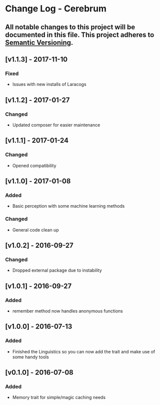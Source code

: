 # Change Log - Cerebrum
All notable changes to this project will be documented in this file.
This project adheres to [Semantic Versioning](http://semver.org/).
----

## [v1.1.3] - 2017-11-10

### Fixed
- Issues with new installs of Laracogs

## [v1.1.2] - 2017-01-27

### Changed
- Updated composer for easier maintenance

## [v1.1.1] - 2017-01-24

### Changed
- Opened compatibility

## [v1.1.0] - 2017-01-08

### Added
- Basic perception with some machine learning methods

### Changed
- General code clean up

## [v1.0.2] - 2016-09-27

### Changed
- Dropped external package due to instability

## [v1.0.1] - 2016-09-27

### Added
- remember method now handles anonymous functions

## [v1.0.0] - 2016-07-13

### Added
- Finished the Linguistics so you can now add the trait and make use of some handy tools

## [v0.1.0] - 2016-07-08
### Added
- Memory trait for simple/magic caching needs
